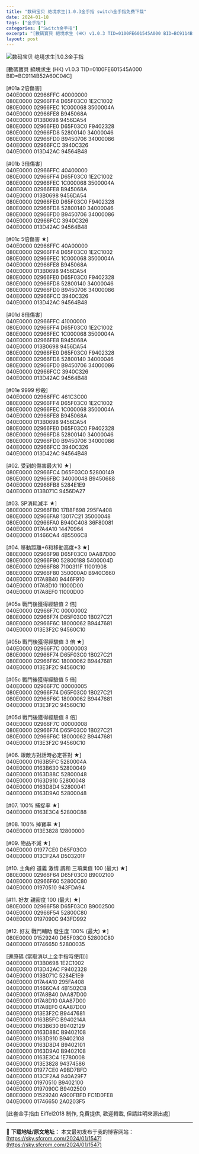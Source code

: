 ```yaml
---
title: "数码宝贝 绝境求生|1.0.3金手指 switch金手指免费下载"
date: 2024-01-18
tags: ["金手指"]
categories: ["Switch金手指"]
excerpt: "[數碼寶貝 絕境求生 (HK) v1.0.3 TID=0100FE601545A000 BID=BC9114B52A60C04C] [#01a 2倍傷害] 040E0000 02966FFC 40000000 080E0000 02966FF4 D65F03C0 1E2C1002 080E0000 &hellip;"
layout: post
---
```


 <p><img src="https://sky.sfcrom.com/wp-content/uploads/2024/01/20240118_65a88c0214294.png" alt="数码宝贝 绝境求生|1.0.3金手指" /></p> <p>[數碼寶貝 絕境求生 (HK) v1.0.3 TID=0100FE601545A000 BID=BC9114B52A60C04C]</p> <p>[#01a 2倍傷害]<br /> 040E0000 02966FFC 40000000<br /> 080E0000 02966FF4 D65F03C0 1E2C1002<br /> 080E0000 02966FEC 1C000068 3500004A<br /> 040E0000 02966FE8 B945068A<br /> 040E0000 013B0698 9456DA54<br /> 080E0000 02966FE0 D65F03C0 F9402328<br /> 080E0000 02966FD8 52800140 34000046<br /> 080E0000 02966FD0 B9450706 34000086<br /> 040E0000 02966FCC 3940C326<br /> 040E0000 013D42AC 94564B48</p> <p>[#01b 3倍傷害]<br /> 040E0000 02966FFC 40400000<br /> 080E0000 02966FF4 D65F03C0 1E2C1002<br /> 080E0000 02966FEC 1C000068 3500004A<br /> 040E0000 02966FE8 B945068A<br /> 040E0000 013B0698 9456DA54<br /> 080E0000 02966FE0 D65F03C0 F9402328<br /> 080E0000 02966FD8 52800140 34000046<br /> 080E0000 02966FD0 B9450706 34000086<br /> 040E0000 02966FCC 3940C326<br /> 040E0000 013D42AC 94564B48</p> <p>[#01c 5倍傷害 ★]<br /> 040E0000 02966FFC 40A00000<br /> 080E0000 02966FF4 D65F03C0 1E2C1002<br /> 080E0000 02966FEC 1C000068 3500004A<br /> 040E0000 02966FE8 B945068A<br /> 040E0000 013B0698 9456DA54<br /> 080E0000 02966FE0 D65F03C0 F9402328<br /> 080E0000 02966FD8 52800140 34000046<br /> 080E0000 02966FD0 B9450706 34000086<br /> 040E0000 02966FCC 3940C326<br /> 040E0000 013D42AC 94564B48</p> <p>[#01d 8倍傷害]<br /> 040E0000 02966FFC 41000000<br /> 080E0000 02966FF4 D65F03C0 1E2C1002<br /> 080E0000 02966FEC 1C000068 3500004A<br /> 040E0000 02966FE8 B945068A<br /> 040E0000 013B0698 9456DA54<br /> 080E0000 02966FE0 D65F03C0 F9402328<br /> 080E0000 02966FD8 52800140 34000046<br /> 080E0000 02966FD0 B9450706 34000086<br /> 040E0000 02966FCC 3940C326<br /> 040E0000 013D42AC 94564B48</p> <p>[#01e 9999 秒殺]<br /> 040E0000 02966FFC 461C3C00<br /> 080E0000 02966FF4 D65F03C0 1E2C1002<br /> 080E0000 02966FEC 1C000068 3500004A<br /> 040E0000 02966FE8 B945068A<br /> 040E0000 013B0698 9456DA54<br /> 080E0000 02966FE0 D65F03C0 F9402328<br /> 080E0000 02966FD8 52800140 34000046<br /> 080E0000 02966FD0 B9450706 34000086<br /> 040E0000 02966FCC 3940C326<br /> 040E0000 013D42AC 94564B48</p> <p>[#02. 受到的傷害最大10 ★]<br /> 080E0000 02966FC4 D65F03C0 52800149<br /> 080E0000 02966FBC 34000048 B9450688<br /> 040E0000 02966FB8 5284E1E9<br /> 040E0000 013B071C 9456DA27</p> <p>[#03. SP消耗減半 ★]<br /> 080E0000 02966FB0 17B8F698 295FA408<br /> 080E0000 02966FA8 13017C21 35000048<br /> 080E0000 02966FA0 B940C408 36F80081<br /> 040E0000 017A4A10 14470964<br /> 040E0000 01466CA4 4B5506C8</p> <p>[#04. 移動距離+6和移動高度+3 ★]<br /> 080E0000 02966F98 D65F03C0 0AA87D00<br /> 080E0000 02966F90 52800188 5400004D<br /> 080E0000 02966F88 7100311F 11001908<br /> 080E0000 02966F80 350000A0 B940C660<br /> 040E0000 017A8B40 9446F910<br /> 040E0000 017A8D10 11000D00<br /> 040E0000 017A8EF0 11000D00</p> <p>[#05a 戰鬥後獲得經驗值 2 倍]<br /> 040E0000 02966F7C 00000002<br /> 080E0000 02966F74 D65F03C0 1B027C21<br /> 080E0000 02966F6C 18000062 B9447681<br /> 040E0000 013E3F2C 94560C10</p> <p>[#05b 戰鬥後獲得經驗值 3 倍 ★]<br /> 040E0000 02966F7C 00000003<br /> 080E0000 02966F74 D65F03C0 1B027C21<br /> 080E0000 02966F6C 18000062 B9447681<br /> 040E0000 013E3F2C 94560C10</p> <p>[#05c 戰鬥後獲得經驗值 5 倍]<br /> 040E0000 02966F7C 00000005<br /> 080E0000 02966F74 D65F03C0 1B027C21<br /> 080E0000 02966F6C 18000062 B9447681<br /> 040E0000 013E3F2C 94560C10</p> <p>[#05d 戰鬥後獲得經驗值 8 倍]<br /> 040E0000 02966F7C 00000008<br /> 080E0000 02966F74 D65F03C0 1B027C21<br /> 080E0000 02966F6C 18000062 B9447681<br /> 040E0000 013E3F2C 94560C10</p> <p>[#06. 跟敵方對話時必定答對 ★]<br /> 040E0000 0163B5FC 5280004A<br /> 040E0000 0163B630 52800049<br /> 040E0000 0163D88C 52800048<br /> 040E0000 0163D910 52800048<br /> 040E0000 0163D8D4 52800041<br /> 040E0000 0163D9A0 52800048</p> <p>[#07. 100% 捕捉率 ★]<br /> 040E0000 0163E3C4 52800C88</p> <p>[#08. 100% 掉寶率 ★]<br /> 040E0000 013E3828 12800000</p> <p>[#09. 物品不減 ★]<br /> 040E0000 01977CE0 D65F03C0<br /> 040E0000 013CF2A4 D503201F</p> <p>[#10. 主角的 道義 激情 調和 三項業值 100 (最大) ★]<br /> 080E0000 02966F64 D65F03C0 B9002100<br /> 040E0000 02966F60 52800C80<br /> 040E0000 01970510 943FDA94</p> <p>[#11. 好友 親密度 100 (最大) ★]<br /> 080E0000 02966F58 D65F03C0 B9002500<br /> 040E0000 02966F54 52800C80<br /> 040E0000 0197090C 943FD992</p> <p>[#12. 好友 戰鬥輔助 發生度 100% (最大) ★]<br /> 080E0000 01529240 D65F03C0 52800C80<br /> 040E0000 01746650 52800035</p> <p>[還原碼 (當取消以上金手指時使用)]<br /> 040E0000 013B0698 1E2C1002<br /> 040E0000 013D42AC F9402328<br /> 040E0000 013B071C 5284E1E9<br /> 040E0000 017A4A10 295FA408<br /> 040E0000 01466CA4 4B1502C8<br /> 040E0000 017A8B40 0AA87D00<br /> 040E0000 017A8D10 0AA87D00<br /> 040E0000 017A8EF0 0AA87D00<br /> 040E0000 013E3F2C B9447681<br /> 040E0000 0163B5FC B940214A<br /> 040E0000 0163B630 B9402129<br /> 040E0000 0163D88C B9402108<br /> 040E0000 0163D910 B9402108<br /> 040E0000 0163D8D4 B9402101<br /> 040E0000 0163D9A0 B9402108<br /> 040E0000 0163E3C4 1E780008<br /> 040E0000 013E3828 94374586<br /> 040E0000 01977CE0 A9BD7BFD<br /> 040E0000 013CF2A4 940A29F7<br /> 040E0000 01970510 B9402100<br /> 040E0000 0197090C B9402500<br /> 080E0000 01529240 A900FBFD FC1D0FE8<br /> 040E0000 01746650 2A0203F5</p> <p>[此套金手指由 Eiffel2018 制作, 免費提供, 歡迎轉載, 但請註明來源出處]</p> 

---
📖 **下载地址/原文地址：** 本文最初发布于我的博客网站：[https://sky.sfcrom.com/2024/01/1547](https://sky.sfcrom.com/2024/01/1547)
